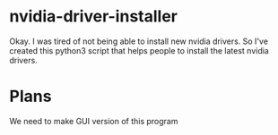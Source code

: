 # nvidia-driver-installer

Okay. I was tired of not being able to install new nvidia drivers. So I've created this python3 script that helps people to install the latest nvidia drivers.

# Plans
We need to make GUI version of this program
